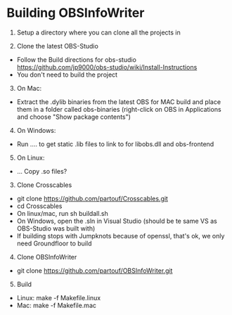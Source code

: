 # Building OBSInfoWriter

1. Setup a directory where you can clone all the projects in

2. Clone the latest OBS-Studio
- Follow the Build directions for obs-studio https://github.com/jp9000/obs-studio/wiki/Install-Instructions
- You don't need to build the project

3. On Mac:
- Extract the .dylib binaries from the latest OBS for MAC build and place them in a folder called obs-binaries (right-click on OBS in Applications and choose "Show package contents")

4. On Windows:
- Run .... to get static .lib files to link to for libobs.dll and obs-frontend

5. On Linux:
- ... Copy .so files?

3. Clone Crosscables
- git clone https://github.com/partouf/Crosscables.git
- cd Crosscables
- On linux/mac, run sh buildall.sh
- On Windows, open the .sln in Visual Studio (should be te same VS as OBS-Studio was built with)
- If building stops with Jumpknots because of openssl, that's ok, we only need Groundfloor to build

4. Clone OBSInfoWriter
- git clone https://github.com/partouf/OBSInfoWriter.git

5. Build
- Linux: make -f Makefile.linux
- Mac: make -f Makefile.mac
